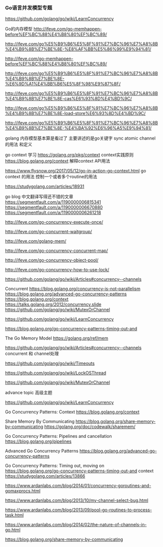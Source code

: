 ### Go语言并发模型专题

https://github.com/golang/go/wiki/LearnConcurrency

 Go的内存模型 
 http://ifeve.com/go-memhappen-before%EF%BC%88%E4%B8%80%EF%BC%89/
 
 http://ifeve.com/go%E5%B9%B6%E5%8F%91%E7%BC%96%E7%A8%8B%E4%B9%8B%E7%BE%8E-%E8%AF%BB%E5%86%99%E9%94%81/
 
 http://ifeve.com/go-memhappen-before%EF%BC%88%E4%B8%80%EF%BC%89/
 
 http://ifeve.com/go%E5%B9%B6%E5%8F%91%E7%BC%96%E7%A8%8B%E4%B9%8B%E7%BE%8E-%E6%9D%A1%E4%BB%B6%E5%8F%98%E9%87%8F/
 
 http://ifeve.com/go%E5%B9%B6%E5%8F%91%E7%BC%96%E7%A8%8B%E4%B9%8B%E7%BE%8E-cas%E6%93%8D%E4%BD%9C/
 
 http://ifeve.com/go%E5%B9%B6%E5%8F%91%E7%BC%96%E7%A8%8B%E4%B9%8B%E7%BE%8E-load-store%E6%93%8D%E4%BD%9C/
 
 http://ifeve.com/go%E5%B9%B6%E5%8F%91%E7%BC%96%E7%A8%8B%E4%B9%8B%E7%BE%8E-%E4%BA%92%E6%96%A5%E9%94%81/
 
 golang 内存模型基本算是看过了  主要讲述的是go关键字 sync atomic channel 的用法 和定义
 
 go context 学习
 https://golang.org/pkg/context  context实践原则
 https://blog.golang.org/context  解释context API用法
 
 https://www.flysnow.org/2017/05/12/go-in-action-go-context.html
 go context 的用法 控制一个或者多个routine的用法
 
 https://studygolang.com/articles/18931
 
 
 go blog 中文翻译写得还不错的文章
 https://segmentfault.com/a/1190000006815341
 https://segmentfault.com/a/1190000006670880
 https://segmentfault.com/a/1190000006261218

 
 
 http://ifeve.com/go-concurrency-execute-once/
 
 http://ifeve.com/go-concurrent-waitgroup/
 
 http://ifeve.com/golang-mem/
 
 http://ifeve.com/go-concurrency-concurrent-map/
 
 http://ifeve.com/go-concurrency-object-pool/
 
 http://ifeve.com/go-concurrency-how-to-use-lock/
 
https://github.com/golang/go/wiki/Articles#concurrency--channels
 
 Concurrent
https://blog.golang.org/concurrency-is-not-parallelism
https://blog.golang.org/advanced-go-concurrency-patterns
https://blog.golang.org/context
https://talks.golang.org/2012/concurrency.slide
https://github.com/golang/go/wiki/MutexOrChannel


https://github.com/golang/go/wiki/LearnConcurrency



https://blog.golang.org/go-concurrency-patterns-timing-out-and

The Go Memory Model
https://golang.org/ref/mem

https://github.com/golang/go/wiki/Articles#concurrency--channels  concurrent 和 channel处理



https://github.com/golang/go/wiki/Timeouts

https://github.com/golang/go/wiki/LockOSThread

https://github.com/golang/go/wiki/MutexOrChannel


advance topic 高级主题

https://github.com/golang/go/wiki/LearnConcurrency

Go Concurrency Patterns: Context
https://blog.golang.org/context

Share Memory By Communicating
https://blog.golang.org/share-memory-by-communicating
https://golang.org/doc/codewalk/sharemem/

Go Concurrency Patterns: Pipelines and cancellation
https://blog.golang.org/pipelines

Advanced Go Concurrency Patterns
https://blog.golang.org/advanced-go-concurrency-patterns

Go Concurrency Patterns: Timing out, moving on
https://blog.golang.org/go-concurrency-patterns-timing-out-and
context https://studygolang.com/articles/13866

https://www.ardanlabs.com/blog/2014/01/concurrency-goroutines-and-gomaxprocs.html

https://www.ardanlabs.com/blog/2013/10/my-channel-select-bug.html

https://www.ardanlabs.com/blog/2013/09/pool-go-routines-to-process-task.html

https://www.ardanlabs.com/blog/2014/02/the-nature-of-channels-in-go.html

https://blog.golang.org/share-memory-by-communicating